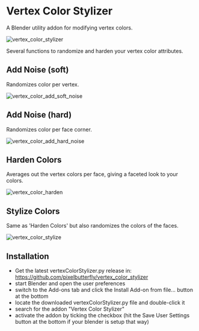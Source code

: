 # Vertex Color Stylizer
A Blender utility addon for modifying vertex colors.

![vertex_color_stylizer](https://user-images.githubusercontent.com/61604905/231079413-b6d9f241-01f5-4173-9fba-c262547e3c22.PNG)

Several functions to randomize and harden your vertex color attributes.

## Add Noise (soft)
Randomizes color per vertex.

![vertex_color_add_soft_noise](https://user-images.githubusercontent.com/61604905/231073775-97ceef91-40bc-4654-8619-0d7f7d0d84ac.png)

## Add Noise (hard)
Randomizes color per face corner.

![vertex_color_add_hard_noise](https://user-images.githubusercontent.com/61604905/231073757-37f6ffbd-4651-4d3a-8d1e-4ab74d53ea37.png)

## Harden Colors
Averages out the vertex colors per face, giving a faceted look to your colors.

![vertex_color_harden](https://user-images.githubusercontent.com/61604905/231073799-6d04d314-2a46-470e-ba23-4e010e5f50c2.png)

## Stylize Colors
Same as 'Harden Colors' but also randomizes the colors of the faces.

![vertex_color_stylize](https://user-images.githubusercontent.com/61604905/231073807-8c737661-1be7-4b73-a292-cbf8cabf1241.png)

## Installation
* Get the latest vertexColorStylizer.py release in: https://github.com/pixelbutterfly/vertex_color_stylizer
* start Blender and open the user preferences
* switch to the Add-ons tab and click the Install Add-on from file... button at the bottom
* locate the downloaded vertexColorStylizer.py file and double-click it
* search for the addon "Vertex Color Stylizer"
* activate the addon by ticking the checkbox (hit the Save User Settings button at the bottom if your blender is setup that way)

